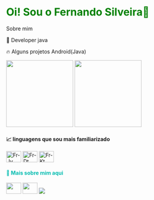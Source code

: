 <h1 style="color:green"> Oi! Sou o Fernando Silveira👋 </h1>  

Sobre mim

💼 Developer java 

🔥 Alguns projetos Android(Java)


 <div>    
  <img height="180em" src="https://github-readme-stats.vercel.app/api?username=feeh0710&show_icons=true&theme=dark&include_all_commits=true&count_private=dark"/>
  <img height="180em" src="https://github-readme-stats.vercel.app/api/top-langs/?username=feeh0710&langs_count=5&theme=dark"/>
</div>

<div>
   <div>
        <h4>📈 linguagens que sou mais familiarizado </h4>
        <img align="center" alt="Fr-Jv" height="30" width="40" src="https://img.icons8.com/color/48/000000/java-coffee-cup-logo--v1.png">
        <img align="center" alt="Fr-Dt" height="30" width="40" src="https://img.icons8.com/color/48/000000/dart.png">
        <img align="center" alt="Fr-Kt" height="30" width="40" src="https://img.icons8.com/color/48/000000/kotlin.png">
    </div>
    <div>
        <h4 style="color:#04bcb0;">💬 Mais sobre mim aqui </h4>
        <a href="https://www.instagram.com/fernando_1993"  target="_blank"><img src="https://img.icons8.com/fluency/48/000000/instagram-new.png"  height="30" width="40"  target="_blank"></a>
        <a href = "mailto:suporte.ti1993@gmail.com"><img src="https://img.icons8.com/fluency/48/000000/gmail-new.png"  height="30" width="40"  target="_blank"></a>
        <a href="https://www.linkedin.com/in/luiz-fernando-da-silveira-01224584/"  height="30" width="40"  target="_blank"> <img src="https://img.icons8.com/fluency/48/000000/linkedin.png" target="_blank"></a> 
    </div>
</div>
